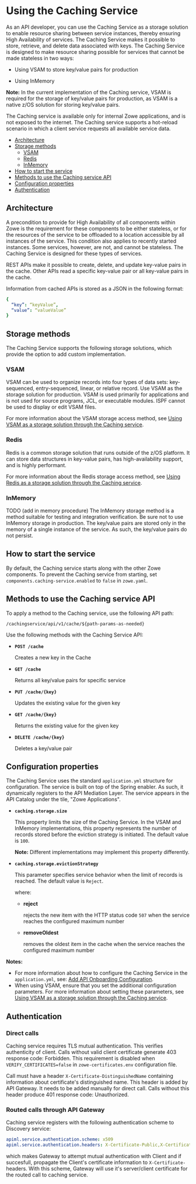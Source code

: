 # Using the Caching Service

As an API developer, you can use the Caching Service as a storage solution to enable resource sharing between service instances, thereby ensuring High Availability of services. The Caching Service makes it possible to store, retrieve, and delete data associated with keys. The Caching Service is designed to make resource sharing possible for services that cannot be made stateless in two ways:

- Using VSAM to store key/value pairs for production

- Using InMemory

**Note:** In the current implementation of the Caching service, VSAM is required for the storage of key/value pairs for production, as VSAM is a native z/OS solution for storing key/value pairs.

The Caching service is available only for internal Zowe applications, and is not exposed to the internet. The Caching service supports a hot-reload scenario in which a client service requests all available service data. 

- [Architecture](#architecture)
- [Storage methods](#storage-methods)
  - [VSAM](#vsam)
  - [Redis](#redis)
  - [InMemory](#inmemory)
- [How to start the service](#how-to-start-the-service)
- [Methods to use the Caching service API](#methods-to-use-the-caching-service-api)
- [Configuration properties](#configuration-properties)
- [Authentication](#authentication)
## Architecture

A precondition to provide for High Availability of all components within Zowe is the requirement for these components to be either stateless, or for the resources of the service to be offloaded to a location accessible by all instances of the service. This condition also applies to recently started instances. Some services, however, are not, and cannot be stateless. The Caching Service is designed for these types of services.

REST APIs make it possible to create, delete, and update key-value pairs in the cache. Other APIs read a specific key-value pair or all key-value pairs in the cache.

Information from cached APIs is stored as a JSON in the following format:
```yml
{
  “key”: “keyValue”, 
  “value”: “valueValue”
}
```
## Storage methods

The Caching Service supports the following storage solutions, which provide the option to add custom implementation.  
### VSAM

VSAM can be used to organize records into four types of data sets: key-sequenced, entry-sequenced, linear, or relative record. Use VSAM as the storage solution for production. VSAM is used primarily for applications and is not used for source programs, JCL, or executable modules. ISPF cannot be used to display or edit VSAM files.

For more information about the VSAM storage access method, see [Using VSAM as a storage solution through the Caching service](./api-mediation-vsam.md).
### Redis

Redis is a common storage solution that runs outside of the z/OS platform. It can store data structures in key-value pairs, has high-availability support, and is highly performant.

For more information about the Redis storage access method, see [Using Redis as a storage solution through the Caching service](./api-mediation-redis.md).
### InMemory
TODO (add in memory procedure)
The InMemory storage method is a method suitable for testing and integration verification. Be sure not to use InMemory storage in production. 
The key/value pairs are stored only in the memory of a single instance of the service. As such, the key/value pairs do not persist. 
## How to start the service

By default, the Caching service starts along with the other Zowe components. To prevent the Caching service from starting, set
`components.caching-service.enabled` to `false` in `zowe.yaml`.

## Methods to use the Caching service API

To apply a method to the Caching service, use the following API path:

`/cachingservice/api/v1/cache/${path-params-as-needed}`

Use the following methods with the Caching Service API:

- **`POST /cache`**

   Creates a new key in the Cache

- **`GET /cache`**

   Returns all key/value pairs for specific service

- **`PUT /cache/{key}`**

   Updates the existing value for the given key

- **`GET /cache/{key}`**

   Returns the existing value for the given key

- **`DELETE /cache/{key}`**

   Deletes a key/value pair

## Configuration properties

The Caching Service uses the standard `application.yml` structure for configuration. The service is built on top of the Spring enabler. As such, it dynamically registers to the API Mediation Layer. The service appears in the API Catalog under the tile, "Zowe Applications".

* **`caching.storage.size`**

  This property limits the size of the Caching Service. In the VSAM and InMemory implementations, this property represents the number of records stored before the eviction strategy is initiated. The default value is `100`. 

  **Note:** Different implementations may implement this property differently.

* **`caching.storage.evictionStrategy`**

  This parameter specifies service behavior when the limit of records is reached. The default value is `Reject`.

  where:
  
  * **reject**
  
    rejects the new item with the HTTP status code `507` when the service reaches the configured maximum number

  * **removeOldest**
  
    removes the oldest item in the cache when the service reaches the configured maximum number

**Notes:** 
- For more information about how to configure the Caching Service in the `application.yml`, see: [Add API Onboarding Configuration](../extend-apiml/onboard-spring-boot-enabler.md).
- When using VSAM, ensure that you set the additional configuration parameters. For more information about setting these parameters, see [Using VSAM as a storage solution through the Caching service](./api-mediation-vsam.md).

## Authentication

### Direct calls
Caching service requires TLS mutual authentication. This verifies authenticity of client. Calls without valid client certificate generate 403 response code: Forbidden. This requirement is disabled when `VERIFY_CERTIFICATES=false` in `zowe-certificates.env` configuration file.

Call must have a header `X-Certificate-DistinguishedName` containing information about certificate's distinguished name. This header is added by API Gateway. It needs to be added manually for direct call. Calls without this header produce 401 response code: Unauthorized. 

### Routed calls through API Gateway
Caching service registers with the following authentication scheme to Discovery service:

```yaml
apiml.service.authentication.scheme: x509
apiml.service.authentication.headers: X-Certificate-Public,X-Certificate-DistinguishedName,X-Certificate-CommonName
```

which makes Gateway to attempt mutual authentication with Client and if succesfull, propagate the Client's certificate information to `X-Certificate-` headers. With this scheme, Gateway will use it's server/client certificate for the routed call to caching service.
